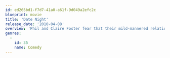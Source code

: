 ```yaml
---
id: ed265bd1-f7d7-41a0-a61f-9d049a2efc2c
blueprint: movie
title: 'Date Night'
release_date: '2010-04-08'
overview: 'Phil and Claire Foster fear that their mild-mannered relationship may be falling into a stale rut. During their weekly date night, their dinner reservation leads to their being mistaken for a couple of thieves – and now a number of unsavoury characters want Phil and Claire killed.'
genres:
  -
    id: 35
    name: Comedy
---
```

